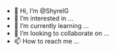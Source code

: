 - 👋 Hi, I’m @ShyrelG
- 👀 I’m interested in ...
- 🌱 I’m currently learning ...
- 💞️ I’m looking to collaborate on ...
- 📫 How to reach me ...

<!---
ShyrelG/ShyrelG is a ✨ special ✨ repository because its `README.md` (this file) appears on your GitHub profile.
You can click the Preview link to take a look at your changes.
--->
